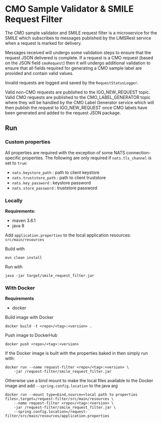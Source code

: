 # CMO Sample Validator & SMILE Request Filter

The CMO sample validator and SMILE request filter is a microservice for the SMILE which subscribes to messages published by the LIMSRest service when a request is marked for delivery.

Messages received will undergo some validation steps to ensure that the request JSON delivered is complete. If a request is a CMO request (based on the JSON field `cmoRequest`) then it will undergo additional validation to ensure that all fields required for generating a CMO sample label are provided and contain valid values.

Invalid requests are logged and saved by the `RequestStatusLogger`.

Valid non-CMO requests are published to the IGO_NEW_REQUEST topic. Valid CMO requests are published to the CMO_LABEL_GENERATOR topic where they will be handled by the CMO Label Generator service which will then publish the request to IGO_NEW_REQUEST once CMO labels have been generated and added to the request JSON package.

## Run

### Custom properties

All properties are required with the exception of some NATS connection-specific properties. The following are only required if `nats.tls_channel` is set to `true`:

- `nats.keystore_path` : path to client keystore
- `nats.truststore_path` : path to client truststore
- `nats.key_password` : keystore password
- `nats.store_password` : truststore password

### Locally

**Requirements:**
- maven 3.6.1
- java 8

Add `application.properties` to the local application resources: `src/main/resources`

Build with

```
mvn clean install
```

Run with

```
java -jar target/smile_request_filter.jar
```

### With Docker

**Requirements**
- docker

Build image with Docker

```
docker build -t <repo>/<tag>:<version> .
```

Push image to DockerHub

```
docker push <repo>/<tag>:<version>
```

If the Docker image is built with the properties baked in then simply run with:


```
docker run --name request-filter <repo>/<tag>:<version> \
	-jar /request-filter/smile_request_filter.jar
```

Otherwise use a bind mount to make the local files available to the Docker image and add  `--spring.config.location` to the java arg

```
docker run --mount type=bind,source=<local path to properties files>,target=/request-filter/src/main/resources \
	--name request-filter <repo>/<tag>:<version> \
	-jar /request-filter/smile_request_filter.jar \
	--spring.config.location=/request-filter/src/main/resources/application.properties
```
